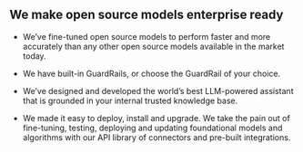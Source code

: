 ## We make open source models enterprise ready

* We’ve fine-tuned open source models to perform faster and more accurately than any other open source models available in the market today.

* We have built-in GuardRails, or choose the GuardRail of your choice.

* We’ve designed and developed the world’s best LLM-powered assistant that is grounded in your internal trusted knowledge base.

* We made it easy to deploy, install and upgrade. We take the pain out of fine-tuning, testing, deploying and updating foundational models and algorithms with our API library of connectors and pre-built integrations.